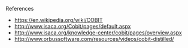 
References
* https://en.wikipedia.org/wiki/COBIT
* http://www.isaca.org/Cobit/pages/default.aspx
* http://www.isaca.org/knowledge-center/cobit/pages/overview.aspx
* http://www.orbussoftware.com/resources/videos/cobit-distilled/



